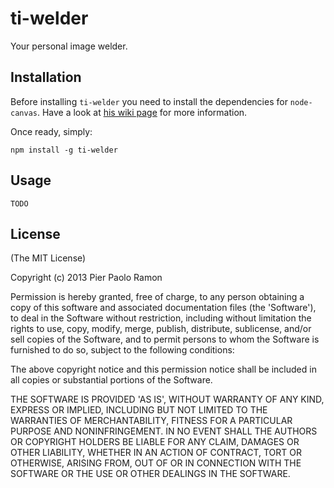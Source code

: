 
ti-welder
=========

Your personal image welder.


Installation
------------

Before installing `ti-welder` you need to install the dependencies for `node-canvas`. Have a look at [his wiki page][nc-wiki] for more information.

Once ready, simply:

    npm install -g ti-welder

[nc-wiki]: https://github.com/LearnBoost/node-canvas/wiki


Usage
-----

    TODO


License
-------

(The MIT License)

Copyright (c) 2013 Pier Paolo Ramon

Permission is hereby granted, free of charge, to any person obtaining a copy of this software and associated documentation files (the 'Software'), to deal in the Software without restriction, including without limitation the rights to use, copy, modify, merge, publish, distribute, sublicense, and/or sell copies of the Software, and to permit persons to whom the Software is furnished to do so, subject to the following conditions:

The above copyright notice and this permission notice shall be included in all copies or substantial portions of the Software.

THE SOFTWARE IS PROVIDED 'AS IS', WITHOUT WARRANTY OF ANY KIND, EXPRESS OR IMPLIED, INCLUDING BUT NOT LIMITED TO THE WARRANTIES OF MERCHANTABILITY, FITNESS FOR A PARTICULAR PURPOSE AND NONINFRINGEMENT. IN NO EVENT SHALL THE AUTHORS OR COPYRIGHT HOLDERS BE LIABLE FOR ANY CLAIM, DAMAGES OR OTHER LIABILITY, WHETHER IN AN ACTION OF CONTRACT, TORT OR OTHERWISE, ARISING FROM, OUT OF OR IN CONNECTION WITH THE SOFTWARE OR THE USE OR OTHER DEALINGS IN THE SOFTWARE.
